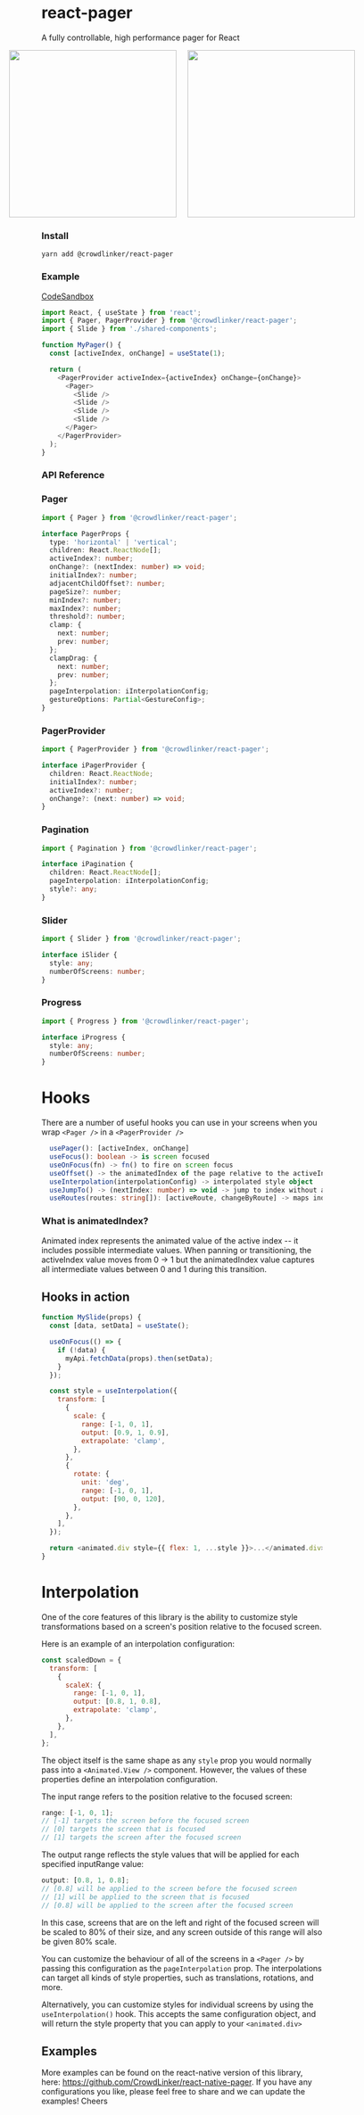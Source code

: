# react-pager

A fully controllable, high performance pager for React

<p align="center" style="display: flex; justify-content: center; align-items:center;">
  <img src="assets/kilter-cards-web.gif" width="300px"  style="margin: 0 10px"/>
  <img src="assets/tabs-web.gif" width="300px"  style="margin: 0 10px"/>
</p>

### Install

`yarn add @crowdlinker/react-pager`

### Example

[CodeSandbox](https://codesandbox.io/s/floral-rgb-rko24)

```javascript
import React, { useState } from 'react';
import { Pager, PagerProvider } from '@crowdlinker/react-pager';
import { Slide } from './shared-components';

function MyPager() {
  const [activeIndex, onChange] = useState(1);

  return (
    <PagerProvider activeIndex={activeIndex} onChange={onChange}>
      <Pager>
        <Slide />
        <Slide />
        <Slide />
        <Slide />
      </Pager>
    </PagerProvider>
  );
}
```

### API Reference

### Pager

```typescript
import { Pager } from '@crowdlinker/react-pager';

interface PagerProps {
  type: 'horizontal' | 'vertical';
  children: React.ReactNode[];
  activeIndex?: number;
  onChange?: (nextIndex: number) => void;
  initialIndex?: number;
  adjacentChildOffset?: number;
  pageSize?: number;
  minIndex?: number;
  maxIndex?: number;
  threshold?: number;
  clamp: {
    next: number;
    prev: number;
  };
  clampDrag: {
    next: number;
    prev: number;
  };
  pageInterpolation: iInterpolationConfig;
  gestureOptions: Partial<GestureConfig>;
}
```

### PagerProvider

```typescript
import { PagerProvider } from '@crowdlinker/react-pager';

interface iPagerProvider {
  children: React.ReactNode;
  initialIndex?: number;
  activeIndex?: number;
  onChange?: (next: number) => void;
}
```

### Pagination

```typescript
import { Pagination } from '@crowdlinker/react-pager';

interface iPagination {
  children: React.ReactNode[];
  pageInterpolation: iInterpolationConfig;
  style?: any;
}
```

### Slider

```typescript
import { Slider } from '@crowdlinker/react-pager';

interface iSlider {
  style: any;
  numberOfScreens: number;
}
```

### Progress

```typescript
import { Progress } from '@crowdlinker/react-pager';

interface iProgress {
  style: any;
  numberOfScreens: number;
}
```

# Hooks

There are a number of useful hooks you can use in your screens when you wrap `<Pager />` in a `<PagerProvider />`

```typescript
  usePager(): [activeIndex, onChange]
  useFocus(): boolean -> is screen focused
  useOnFocus(fn) -> fn() to fire on screen focus
  useOffset() -> the animatedIndex of the page relative to the activeIndex
  useInterpolation(interpolationConfig) -> interpolated style object
  useJumpTo() -> (nextIndex: number) => void -> jump to index without animation
  useRoutes(routes: string[]): [activeRoute, changeByRoute] -> maps indices to strings
```

### What is animatedIndex?

Animated index represents the animated value of the active index -- it includes possible intermediate values.
When panning or transitioning, the activeIndex value moves from 0 -> 1 but the animatedIndex value captures all intermediate values between 0 and 1 during this transition.

## Hooks in action

```javascript
function MySlide(props) {
  const [data, setData] = useState();

  useOnFocus(() => {
    if (!data) {
      myApi.fetchData(props).then(setData);
    }
  });

  const style = useInterpolation({
    transform: [
      {
        scale: {
          range: [-1, 0, 1],
          output: [0.9, 1, 0.9],
          extrapolate: 'clamp',
        },
      },
      {
        rotate: {
          unit: 'deg',
          range: [-1, 0, 1],
          output: [90, 0, 120],
        },
      },
    ],
  });

  return <animated.div style={{ flex: 1, ...style }}>...</animated.div>;
}
```

# Interpolation

One of the core features of this library is the ability to customize style transformations based on a screen's position relative to the focused screen.

Here is an example of an interpolation configuration:

```javascript
const scaledDown = {
  transform: [
    {
      scaleX: {
        range: [-1, 0, 1],
        output: [0.8, 1, 0.8],
        extrapolate: 'clamp',
      },
    },
  ],
};
```

The object itself is the same shape as any `style` prop you would normally pass into a `<Animated.View />` component. However, the values of these properties define an interpolation configuration.

The input range refers to the position relative to the focused screen:

```javascript
range: [-1, 0, 1];
// [-1] targets the screen before the focused screen
// [0] targets the screen that is focused
// [1] targets the screen after the focused screen
```

The output range reflects the style values that will be applied for each specified inputRange value:

```javascript
output: [0.8, 1, 0.8];
// [0.8] will be applied to the screen before the focused screen
// [1] will be applied to the screen that is focused
// [0.8] will be applied to the screen after the focused screen
```

In this case, screens that are on the left and right of the focused screen will be scaled to 80% of their size, and any screen outside of this range will also be given 80% scale.

You can customize the behaviour of all of the screens in a `<Pager />` by passing this configuration as the `pageInterpolation` prop. The interpolations can target all kinds of style properties, such as translations, rotations, and more.

Alternatively, you can customize styles for individual screens by using the `useInterpolation()` hook. This accepts the same configuration object, and will return the style property that you can apply to your `<animated.div>`

## Examples

More examples can be found on the react-native version of this library, here: https://github.com/CrowdLinker/react-native-pager. If you have any configurations you like, please feel free to share and we can update the examples! Cheers
